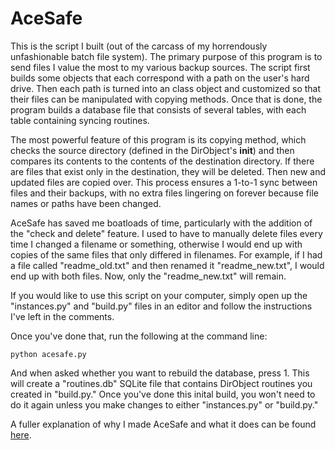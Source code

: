 # AceSafe

This is the script I built (out of the carcass of my horrendously unfashionable batch file system). The primary purpose of this program is to send files I value the most to my various backup sources. The script first builds some objects that each correspond with a path on the user's hard drive. Then each path is turned into an class object and customized so that their files can be manipulated with copying methods. Once that is done, the program builds a database file that consists of several tables, with each table containing syncing routines.

The most powerful feature of this program is its copying method, which checks the source directory (defined in the DirObject's __init__) and then compares its contents to the contents of the destination directory. If there are files that exist only in the destination, they will be deleted. Then new and updated files are copied over. This process ensures a 1-to-1 sync between files and their backups, with no extra files lingering on forever because file names or paths have been changed.

AceSafe has saved me boatloads of time, particularly with the addition of the "check and delete" feature. I used to have to manually delete files every time I changed a filename or something, otherwise I would end up with copies of the same files that only differed in filenames. For example, if I had a file called "readme_old.txt" and then renamed it "readme_new.txt", I would end up with both files. Now, only the "readme_new.txt" will remain.

If you would like to use this script on your computer, simply open up the "instances.py" and "build.py" files in an editor and follow the instructions I've left in the comments.

Once you've done that, run the following at the command line:

    python acesafe.py

And when asked whether you want to rebuild the database, press 1. This will create a "routines.db" SQLite file that contains DirObject routines you created in "build.py." Once you've done this inital build, you won't need to do it again unless you make changes to either "instances.py" or "build.py."

A fuller explanation of why I made AceSafe and what it does can be found <a href="http://www.acecodes.net/?p=72">here</a>.
